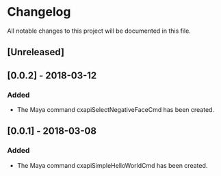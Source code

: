 # Changelog

All notable changes to this project will be documented in this file.

## [Unreleased]

## [0.0.2] - 2018-03-12

### Added

- The Maya command cxapiSelectNegativeFaceCmd has been created.

## [0.0.1] - 2018-03-08

### Added

- The Maya command cxapiSimpleHelloWorldCmd has been created.
